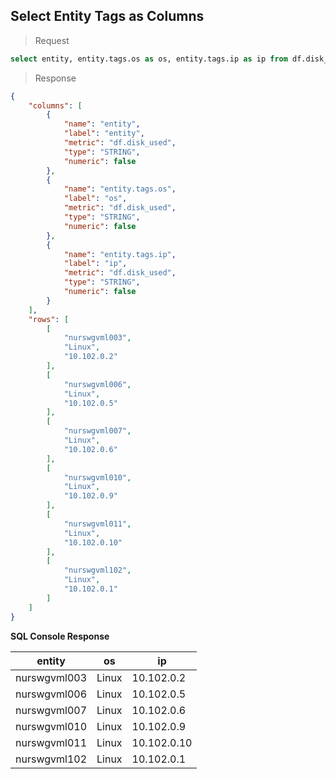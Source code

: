 ## Select Entity Tags as Columns

> Request

```sql
select entity, entity.tags.os as os, entity.tags.ip as ip from df.disk_used where time between now - 1*minute and now group by entity
```

> Response

```json
{
    "columns": [
        {
            "name": "entity",
            "label": "entity",
            "metric": "df.disk_used",
            "type": "STRING",
            "numeric": false
        },
        {
            "name": "entity.tags.os",
            "label": "os",
            "metric": "df.disk_used",
            "type": "STRING",
            "numeric": false
        },
        {
            "name": "entity.tags.ip",
            "label": "ip",
            "metric": "df.disk_used",
            "type": "STRING",
            "numeric": false
        }
    ],
    "rows": [
        [
            "nurswgvml003",
            "Linux",
            "10.102.0.2"
        ],
        [
            "nurswgvml006",
            "Linux",
            "10.102.0.5"
        ],
        [
            "nurswgvml007",
            "Linux",
            "10.102.0.6"
        ],
        [
            "nurswgvml010",
            "Linux",
            "10.102.0.9"
        ],
        [
            "nurswgvml011",
            "Linux",
            "10.102.0.10"
        ],
        [
            "nurswgvml102",
            "Linux",
            "10.102.0.1"
        ]
    ]
}
```

**SQL Console Response**

| entity       | os    | ip          | 
|--------------|-------|-------------| 
| nurswgvml003 | Linux | 10.102.0.2  | 
| nurswgvml006 | Linux | 10.102.0.5  | 
| nurswgvml007 | Linux | 10.102.0.6  | 
| nurswgvml010 | Linux | 10.102.0.9  | 
| nurswgvml011 | Linux | 10.102.0.10 | 
| nurswgvml102 | Linux | 10.102.0.1  | 
